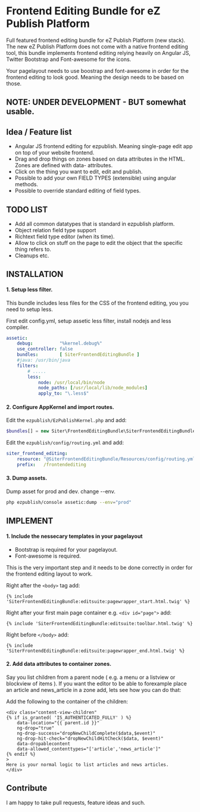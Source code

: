 # Frontend Editing Bundle for eZ Publish Platform

Full featured frontend editing bundle for eZ Publish Platform (new stack).
The new eZ Publish Platform does not come with a native frontend editing tool, this bundle implements frontend editing
relying heavily on Angular JS, Twitter Bootstrap and Font-awesome for the icons.

Your pagelayout needs to use boostrap and font-awesome in order for the frontend editing to look good. Meaning the design
 needs to be based on those.


## NOTE: UNDER DEVELOPMENT - BUT somewhat usable.



## Idea / Feature list

- Angular JS frontend editing for ezpublish. Meaning single-page edit app on top of your website frontend.
- Drag and drop things on zones based on data attributes in the HTML. Zones are defined with data- attributes.
- Click on the thing you want to edit, edit and publish.
- Possible to add your own FIELD TYPES (extensible) using angular methods.
- Possible to override standard editing of field types.


## TODO LIST

- Add all common datatypes that is standard in ezpublish platform.
- Object relation field type support
- Richtext field type editor (when its time).
- Allow to click on stuff on the page to edit the object that the specific thing refers to.
- Cleanups etc.


## INSTALLATION

#### 1. Setup less filter.

This bundle includes less files for the CSS of the frontend editing, you you need to setup less.

First edit config.yml, setup assetic less filter, install nodejs and less compiler.

```yaml
assetic:
    debug:          "%kernel.debug%"
    use_controller: false
    bundles:        [ SiterFrontendEditingBundle ]
    #java: /usr/bin/java
    filters:
        # .....
        less:
            node: /usr/local/bin/node
            node_paths: [/usr/local/lib/node_modules]
            apply_to: "\.less$"
```

#### 2. Configure AppKernel and import routes.

Edit the `ezpublish/EzPublishKernel.php` and add:

```php
$bundles[] = new Siter\FrontendEditingBundle\SiterFrontendEditingBundle();
```

Edit the `ezpublish/config/routing.yml` and add:

```yaml
siter_frontend_editing:
    resource: "@SiterFrontendEditingBundle/Resources/config/routing.yml"
    prefix:   /frontendediting
```

#### 3. Dump assets.

Dump asset for prod and dev. change --env.

```bash
php ezpublish/console assetic:dump --env="prod"
```

## IMPLEMENT

#### 1. Include the nessecary templates in your pagelayout

- Bootstrap is required for your pagelayout.
- Font-awesome is required.

This is the very important step and it needs to be done correctly in order for the frontend editing layout to work.

Right after the `<body>` tag add:

```twig
{% include 'SiterFrontendEditingBundle:editsuite:pagewrapper_start.html.twig' %}
```


Right after your first main page container e.g. `<div id="page">` add:

```twig
{% include 'SiterFrontendEditingBundle:editsuite:toolbar.html.twig' %}
```


Right before `</body>` add:

```twig
{% include 'SiterFrontendEditingBundle:editsuite:pagewrapper_end.html.twig' %}
```


#### 2. Add data attributes to container zones.

Say you list children from a parent node ( e.g. a menu or a listview or blockview of items ). If you want the editor
to be able to forexample place an article and news_article in a zone add, lets see how you can do that:

Add the following to the container of the children:


```twig
<div class="content-view-children"
{% if is_granted( 'IS_AUTHENTICATED_FULLY' ) %}
    data-location="{{ parent.id }}"
    ng-drop="true"
    ng-drop-success="dropNewChildComplete($data,$event)"
    ng-drop-hit-check="dropNewChildHitCheck($data, $event)"
    data-dropablecontent
    data-allowed_contenttypes="['article','news_article']"
{% endif %}
>
Here is your normal logic to list articles and news articles.
</div>
```





## Contribute

I am happy to take pull requests, feature ideas and such.




